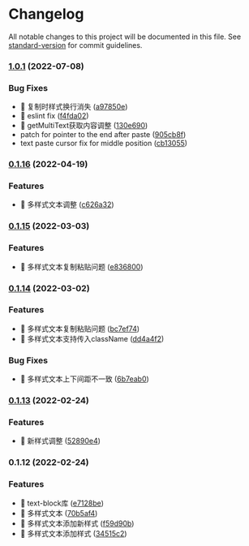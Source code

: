 # Changelog

All notable changes to this project will be documented in this file. See [standard-version](https://github.com/conventional-changelog/standard-version) for commit guidelines.

### [1.0.1](https://github.com/21epub/epub-text-block/compare/v0.1.16...v1.0.1) (2022-07-08)


### Bug Fixes

* 🐛 复制时样式换行消失 ([a97850e](https://github.com/21epub/epub-text-block/commit/a97850e84641e49523f89e7922a5934923f30d30))
* 🐛 eslint fix ([f4fda02](https://github.com/21epub/epub-text-block/commit/f4fda021866ef4e8554dbac937154cb6bdff7876))
* 🐛 getMultiText获取内容调整 ([130e690](https://github.com/21epub/epub-text-block/commit/130e6904d38e64969526d7c4cd17890fad805847))
* patch for pointer to the end after paste ([905cb8f](https://github.com/21epub/epub-text-block/commit/905cb8fc2bc7c541708c4c04b5724dc2e8a59831))
* text paste cursor fix for middle position ([cb13055](https://github.com/21epub/epub-text-block/commit/cb13055d693e5581a548106ca5320e118e306390))

### [0.1.16](https://github.com/li-qiuli/text-block/compare/v0.1.15...v0.1.16) (2022-04-19)


### Features

* 🎸 多样式文本调整 ([c626a32](https://github.com/li-qiuli/text-block/commit/c626a32aded003c2b904c8cb9c34dfb88363a323))

### [0.1.15](https://github.com/li-qiuli/text-block/compare/v0.1.14...v0.1.15) (2022-03-03)


### Features

* 🎸 多样式文本复制粘贴问题 ([e836800](https://github.com/li-qiuli/text-block/commit/e836800b93fa99964edc529f9af17f0fe7d4466f))

### [0.1.14](https://github.com/li-qiuli/text-block/compare/v0.1.13...v0.1.14) (2022-03-02)


### Features

* 🎸 多样式文本复制粘贴问题 ([bc7ef74](https://github.com/li-qiuli/text-block/commit/bc7ef7454c3c66017d664c6e6a4d97e5e7020c24))
* 🎸 多样式文本支持传入className ([dd4a4f2](https://github.com/li-qiuli/text-block/commit/dd4a4f204ab0a54f5182b654d6108062c4c61dfb))


### Bug Fixes

* 🐛 多样式文本上下间距不一致 ([6b7eab0](https://github.com/li-qiuli/text-block/commit/6b7eab08ab2e63c271fcda5c27f83bfdda3c5126))

### [0.1.13](https://github.com/li-qiuli/text-block/compare/v0.1.12...v0.1.13) (2022-02-24)


### Features

* 🎸 新样式调整 ([52890e4](https://github.com/li-qiuli/text-block/commit/52890e40967e7f9d658ddea867671c26feaaf588))

### 0.1.12 (2022-02-24)


### Features

* 🎸 text-block库 ([e7128be](https://github.com/li-qiuli/text-block/commit/e7128be5d0c09e57a6ee2985f4d120f8e5c09ed1))
* 🎸 多样式文本 ([70b5af4](https://github.com/li-qiuli/text-block/commit/70b5af41ce00beb58beb42da8ec96801ffcc3d67))
* 🎸 多样式文本添加新样式 ([f59d90b](https://github.com/li-qiuli/text-block/commit/f59d90b96c1e67a45a8ac45528914341e054e35f))
* 🎸 多样式文本添加样式 ([34515c2](https://github.com/li-qiuli/text-block/commit/34515c2fc661923483c0462dcd250f52a8479201))

